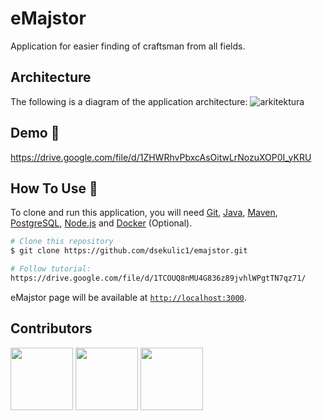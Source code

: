 # eMajstor

Application for easier finding of craftsman from all fields. <br>

## Architecture

The following is a diagram of the application architecture:
![arkitektura](https://user-images.githubusercontent.com/56236999/172934420-2e74c3ad-1753-483f-8d51-19c8641005c5.png)


## Demo :movie_camera:
https://drive.google.com/file/d/1ZHWRhvPbxcAsOitwLrNozuXOP0I_yKRU

## How To Use :wrench:

To clone and run this application, you will need [Git](https://git-scm.com), [Java](https://www.oracle.com/java/technologies/javase-downloads.html),
[Maven](https://maven.apache.org/download.cgi), [PostgreSQL](https://www.postgresql.org/download/), [Node.js](https://nodejs.org/en/download) and [Docker](https://www.docker.com/products/docker-desktop) (Optional).

```bash
# Clone this repository
$ git clone https://github.com/dsekulic1/emajstor.git

# Follow tutorial:
https://drive.google.com/file/d/1TCOUQ8nMU4G836z89jvhlWPgtTN7qz71/

```

eMajstor page will be available at [`http://localhost:3000`](http://localhost:3000).

## Contributors

<a href="https://github.com/ekokic98" target="_blank"><img width="100px" height="100px" src="https://github.com/ekokic98.png"></a>
<a href="https://github.com/dsekulic1" target="_blank"><img width="100px" height="100px" src="https://github.com/dsekulic1.png"></a>
<a href="https://github.com/tjapalak1" target="_blank"><img width="100px" height="100px" src="https://github.com/tjapalak1.png"></a>
